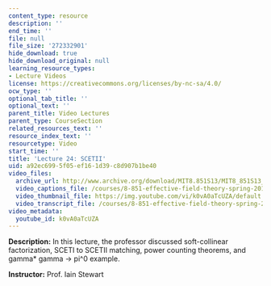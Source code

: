```yaml
---
content_type: resource
description: ''
end_time: ''
file: null
file_size: '272332901'
hide_download: true
hide_download_original: null
learning_resource_types:
- Lecture Videos
license: https://creativecommons.org/licenses/by-nc-sa/4.0/
ocw_type: ''
optional_tab_title: ''
optional_text: ''
parent_title: Video Lectures
parent_type: CourseSection
related_resources_text: ''
resource_index_text: ''
resourcetype: Video
start_time: ''
title: 'Lecture 24: SCETII'
uid: a92ec699-5f05-ef16-1d39-c8d907b1be40
video_files:
  archive_url: http://www.archive.org/download/MIT8.851S13/MIT8_851S13_lec24_300k.mp4
  video_captions_file: /courses/8-851-effective-field-theory-spring-2013/b62f9e6fbd47518e92cf5d472ef020e4_k0vA0aTcUZA.vtt
  video_thumbnail_file: https://img.youtube.com/vi/k0vA0aTcUZA/default.jpg
  video_transcript_file: /courses/8-851-effective-field-theory-spring-2013/7584c2f0f3c2ff9b7ea36368c920078a_k0vA0aTcUZA.pdf
video_metadata:
  youtube_id: k0vA0aTcUZA
---
```


**Description:** In this lecture, the professor discussed soft-collinear factorization, SCETI to SCETII matching, power counting theorems, and gamma\* gamma -> pi^0 example.

**Instructor:** Prof. Iain Stewart

